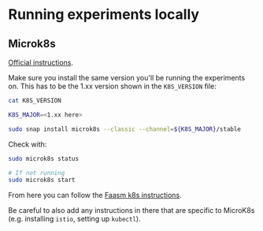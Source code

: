 # Running experiments locally

## Microk8s

[Official instructions](https://microk8s.io/).

Make sure you install the same version you'll be running the experiments on.
This has to be the 1.xx version shown in the `K8S_VERSION` file:

```bash
cat K8S_VERSION

K8S_MAJOR=<1.xx here>

sudo snap install microk8s --classic --channel=${K8S_MAJOR}/stable
```

Check with:

```bash
sudo microk8s status

# If not running
sudo microk8s start
```

From here you can follow the [Faasm k8s
instructions](https://github.com/faasm/faasm/blob/master/docs/kubernetes.md).

Be careful to also add any instructions in there that are specific to MicroK8s
(e.g. installing `istio`, setting up `kubectl`).

